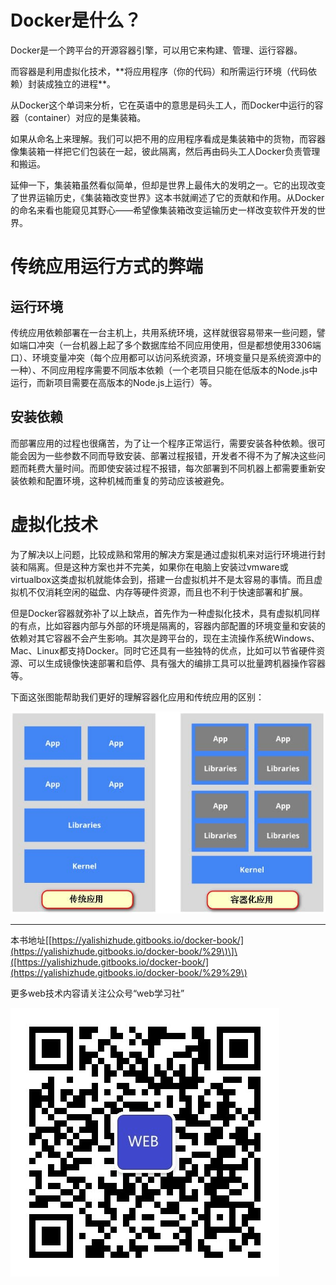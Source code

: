 # Docker是什么？

Docker是一个跨平台的开源容器引擎，可以用它来构建、管理、运行容器。

而容器是利用虚拟化技术，\*\*将应用程序（你的代码）和所需运行环境（代码依赖）封装成独立的进程\*\*。

从Docker这个单词来分析，它在英语中的意思是码头工人，而Docker中运行的容器（container）对应的是集装箱。

如果从命名上来理解。我们可以把不用的应用程序看成是集装箱中的货物，而容器像集装箱一样把它们包装在一起，彼此隔离，然后再由码头工人Docker负责管理和搬运。

延伸一下，集装箱虽然看似简单，但却是世界上最伟大的发明之一。它的出现改变了世界运输历史，《集装箱改变世界》这本书就阐述了它的贡献和作用。从Docker的命名来看也能窥见其野心——希望像集装箱改变运输历史一样改变软件开发的世界。

# 传统应用运行方式的弊端

## 运行环境

传统应用依赖部署在一台主机上，共用系统环境，这样就很容易带来一些问题，譬如端口冲突（一台机器上起了多个数据库给不同应用使用，但是都想使用3306端口）、环境变量冲突（每个应用都可以访问系统资源，环境变量只是系统资源中的一种）、不同应用程序需要不同版本依赖（一个老项目只能在低版本的Node.js中运行，而新项目需要在高版本的Node.js上运行）等。

## 安装依赖

而部署应用的过程也很痛苦，为了让一个程序正常运行，需要安装各种依赖。很可能会因为一些参数不同而导致安装、部署过程报错，开发者不得不为了解决这些问题而耗费大量时间。而即使安装过程不报错，每次部署到不同机器上都需要重新安装依赖和配置环境，这种机械而重复的劳动应该被避免。

# 虚拟化技术

为了解决以上问题，比较成熟和常用的解决方案是通过虚拟机来对运行环境进行封装和隔离。但是这种方案也并不完美，如果你在电脑上安装过vmware或virtualbox这类虚拟机就能体会到，搭建一台虚拟机并不是太容易的事情。而且虚拟机不仅消耗空闲的磁盘、内存等硬件资源，而且也不利于快速部署和扩展。

但是Docker容器就弥补了以上缺点，首先作为一种虚拟化技术，具有虚拟机同样的有点，比如容器内部与外部的环境是隔离的，容器内部配置的环境变量和安装的依赖对其它容器不会产生影响。其次是跨平台的，现在主流操作系统Windows、Mac、Linux都支持Docker。同时它还具有一些独特的优点，比如可以节省硬件资源、可以生成镜像快速部署和启停、具有强大的编排工具可以批量跨机器操作容器等。

下面这张图能帮助我们更好的理解容器化应用和传统应用的区别：

![](/assets/160a630b05cf81c9.jpg)

---

本书地址\[[https://yalishizhude.gitbooks.io/docker-book/](https://yalishizhude.gitbooks.io/docker-book/%29\)\]\([https://yalishizhude.gitbooks.io/docker-book/](https://yalishizhude.gitbooks.io/docker-book/%29%29\)

更多web技术内容请关注公众号“web学习社”

![](/assets/webclub.jpg)

